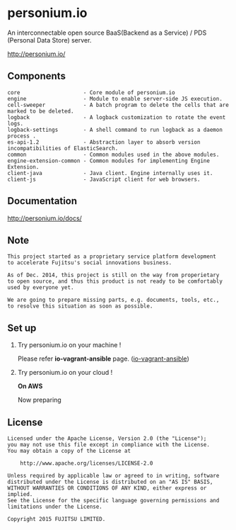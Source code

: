 


personium.io
====

An interconnectable open source BaaS(Backend as a Service) / PDS (Personal Data Store) server.

http://personium.io/

## Components

	core                    - Core module of personium.io
	engine                  - Module to enable server-side JS execution.
	cell-sweeper            - A batch program to delete the cells that are marked to be deleted.
	logback                 - A logback customization to rotate the event logs.
	logback-settings        - A shell command to run logback as a daemon process .
	es-api-1.2              - Abstraction layer to absorb version incompatibilities of ElasticSearch.
	common                  - Common modules used in the above modules.
	engine-extension-common - Common modules for implementing Engine Extension.
	client-java             - Java client. Engine internally uses it.
	client-js               - JavaScript client for web browsers.

## Documentation

http://personium.io/docs/

## Note

	This project started as a proprietary service platform development
	to accelerate Fujitsu's social innovations business.

	As of Dec. 2014, this project is still on the way from properietary
	to open source, and thus this product is not ready to be comfortably
	used by everyone yet.

	We are going to prepare missing parts, e.g. documents, tools, etc.,
	to resolve this situation as soon as possible.

## Set up

1. Try personium.io  on your machine !

	Please refer __io-vagrant-ansible__ page. ([io-vagrant-ansible](https://github.com/personium/io-vagrant-ansible))

2. Try personium.io on your cloud !

	**On AWS**

	Now preparing

## License

	Licensed under the Apache License, Version 2.0 (the "License");
	you may not use this file except in compliance with the License.
	You may obtain a copy of the License at

	    http://www.apache.org/licenses/LICENSE-2.0

	Unless required by applicable law or agreed to in writing, software
	distributed under the License is distributed on an "AS IS" BASIS,
	WITHOUT WARRANTIES OR CONDITIONS OF ANY KIND, either express or implied.
	See the License for the specific language governing permissions and
	limitations under the License.

	Copyright 2015 FUJITSU LIMITED.
